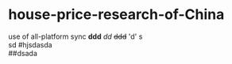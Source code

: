 # house-price-research-of-China
use of all-platform sync 
__ddd__
_dd_
~~ddd~~
'd'
s  
sd
#hjsdasda  
##dsada
